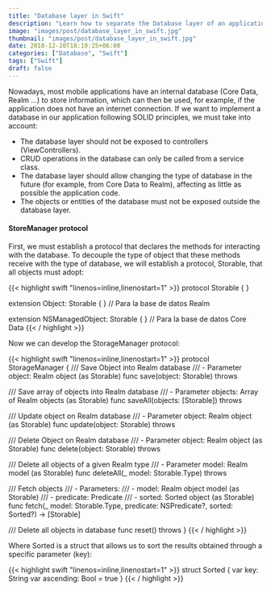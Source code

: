 ```yaml
---
title: "Database layer in Swift"
description: "Learn how to separate the Database layer of an application from the rest of the components, so that you can change the type of database used (for example, from CoreData to Realm) without the need for major code changes."
image: "images/post/database_layer_in_swift.jpg"
thumbnail: "images/post/database_layer_in_swift.jpg"
date: 2018-12-20T18:19:25+06:00
categories: ["Database", "Swift"]
tags: ["Swift"]
draft: false
---
```

Nowadays, most mobile applications have an internal database (Core Data, Realm …) to store information, which can then be used, for example, if the application does not have an internet connection.
If we want to implement a database in our application following SOLID principles, we must take into account:

* The database layer should not be exposed to controllers (ViewControllers).
* CRUD operations in the database can only be called from a service class.
* The database layer should allow changing the type of database in the future (for example, from Core Data to Realm), affecting as little as possible the application code.
* The objects or entities of the database must not be exposed outside the database layer.

#### StoreManager protocol

First, we must establish a protocol that declares the methods for interacting with the database. To decouple the type of object that these methods receive with the type of database, we will establish a protocol, Storable, that all objects must adopt:

{{< highlight swift  "linenos=inline,linenostart=1" >}}
protocol Storable { }

extension Object: Storable { } // Para la base de datos Realm

extension NSManagedObject: Storable { } // Para la base de datos Core Data
{{< / highlight >}}

Now we can develop the StorageManager protocol:

{{< highlight swift  "linenos=inline,linenostart=1" >}}
protocol StorageManager {
  /// Save Object into Realm database
  /// - Parameter object: Realm object (as Storable)
  func save(object: Storable) throws

  /// Save array of objects into Realm database
  /// - Parameter objects: Array of Realm objects (as Storable)
  func saveAll(objects: [Storable]) throws

  /// Update object on Realm database
  /// - Parameter object: Realm object (as Storable)
  func update(object: Storable) throws

  /// Delete Object on Realm database
  /// - Parameter object: Realm object (as Storable)
  func delete(object: Storable) throws

  /// Delete all objects of a given Realm type
  /// - Parameter model: Realm model (as Storable)
  func deleteAll(_ model: Storable.Type) throws

  /// Fetch objects
  /// - Parameters:
  ///   - model: Realm object model (as Storable)
  ///   - predicate: Predicate
  ///   - sorted: Sorted object (as Storable)
  func fetch(_ model: Storable.Type,
             predicate: NSPredicate?,
             sorted: Sorted?) -> [Storable]

  /// Delete all objects in database
  func reset() throws
}
{{< / highlight >}}

Where Sorted is a struct that allows us to sort the results obtained through a specific parameter (key):

{{< highlight swift  "linenos=inline,linenostart=1" >}}
struct Sorted {
  var key: String
  var ascending: Bool = true
}
{{< / highlight >}}
